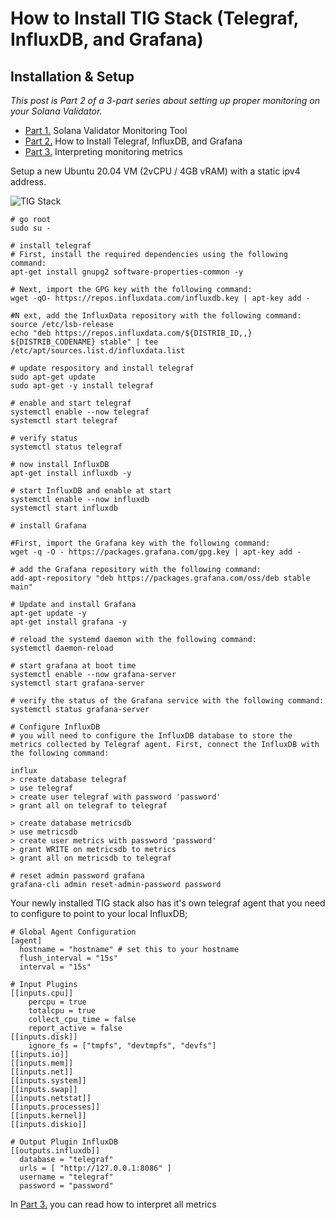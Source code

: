 # How to Install TIG Stack (Telegraf, InfluxDB, and Grafana)
## Installation & Setup

*This post is Part 2 of a 3-part series about setting up proper monitoring on your Solana Validator.*

* [Part 1.](https://github.com/stakeconomy/solanamonitoring/blob/main/README.md) Solana Validator Monitoring Tool
* [Part 2.](https://github.com/stakeconomy/solanamonitoring/blob/main/How%20to%20Install%20TIG%20Stack.md) How to Install Telegraf, InfluxDB, and Grafana
* [Part 3.](https://github.com/stakeconomy/solanamonitoring/blob/main/Guidelines%20interpreting%20metrics.md) Interpreting monitoring metrics

Setup a new Ubuntu 20.04 VM (2vCPU / 4GB vRAM) with a static ipv4 address.

![TIG Stack](https://www.google.com/url?sa=i&url=https%3A%2F%2Fhackernoon.com%2Fmonitor-your-infrastructure-with-tig-stack-b63971a15ccf&psig=AOvVaw0drWSQ4qlpMtU-7k0XPH5D&ust=1612108938680000&source=images&cd=vfe&ved=0CAIQjRxqFwoTCPCZjfiDxO4CFQAAAAAdAAAAABAD)

```
# go root
sudo su -

# install telegraf
# First, install the required dependencies using the following command:
apt-get install gnupg2 software-properties-common -y

# Next, import the GPG key with the following command:
wget -qO- https://repos.influxdata.com/influxdb.key | apt-key add -

#N ext, add the InfluxData repository with the following command:
source /etc/lsb-release
echo "deb https://repos.influxdata.com/${DISTRIB_ID,,} ${DISTRIB_CODENAME} stable" | tee /etc/apt/sources.list.d/influxdata.list

# update respository and install telegraf
sudo apt-get update
sudo apt-get -y install telegraf

# enable and start telegraf
systemctl enable --now telegraf
systemctl start telegraf

# verify status
systemctl status telegraf

# now install InfluxDB
apt-get install influxdb -y

# start InfluxDB and enable at start
systemctl enable --now influxdb
systemctl start influxdb

# install Grafana

#First, import the Grafana key with the following command:
wget -q -O - https://packages.grafana.com/gpg.key | apt-key add -

# add the Grafana repository with the following command:
add-apt-repository "deb https://packages.grafana.com/oss/deb stable main"

# Update and install Grafana
apt-get update -y
apt-get install grafana -y

# reload the systemd daemon with the following command:
systemctl daemon-reload

# start grafana at boot time
systemctl enable --now grafana-server
systemctl start grafana-server

# verify the status of the Grafana service with the following command:
systemctl status grafana-server

# Configure InfluxDB
# you will need to configure the InfluxDB database to store the metrics collected by Telegraf agent. First, connect the InfluxDB with the following command:

influx
> create database telegraf
> use telegraf
> create user telegraf with password 'password'
> grant all on telegraf to telegraf

> create database metricsdb
> use metricsdb
> create user metrics with password 'password'
> grant WRITE on metricsdb to metrics
> grant all on metricsdb to telegraf

# reset admin password grafana
grafana-cli admin reset-admin-password password
```

Your newly installed TIG stack also has it's own telegraf agent that you need to configure to point to your local InfluxDB;
```
# Global Agent Configuration
[agent]
  hostname = "hostname" # set this to your hostname
  flush_interval = "15s"
  interval = "15s"

# Input Plugins
[[inputs.cpu]]
    percpu = true
    totalcpu = true
    collect_cpu_time = false
    report_active = false
[[inputs.disk]]
    ignore_fs = ["tmpfs", "devtmpfs", "devfs"]
[[inputs.io]]
[[inputs.mem]]
[[inputs.net]]
[[inputs.system]]
[[inputs.swap]]
[[inputs.netstat]]
[[inputs.processes]]
[[inputs.kernel]]
[[inputs.diskio]]

# Output Plugin InfluxDB
[[outputs.influxdb]]
  database = "telegraf"
  urls = [ "http://127.0.0.1:8086" ]
  username = "telegraf"
  password = "password"

```

In [Part 3.](https://github.com/stakeconomy/solanamonitoring/blob/main/Guidelines%20interpreting%20metrics.md) you can read how to interpret all metrics
